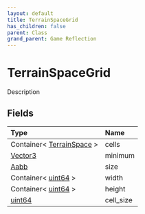 ```yaml
---
layout: default
title: TerrainSpaceGrid
has_children: false
parent: Class
grand_parent: Game Reflection
---
```

# TerrainSpaceGrid
Description 

## Fields

| Type | Name |
|:----------|:--------------|
| Container< [TerrainSpace](/riftbreaker-wiki/docs/game-reflection/classes/terrain_space/) > | cells |
| [Vector3](/riftbreaker-wiki/docs/game-reflection/classes/vector3/) | minimum |
| [Aabb](/riftbreaker-wiki/docs/game-reflection/components/aabb/) | size |
| Container< [uint64](/riftbreaker-wiki/docs/game-reflection/components/uint64/) > | width |
| Container< [uint64](/riftbreaker-wiki/docs/game-reflection/components/uint64/) > | height |
| [uint64](/riftbreaker-wiki/docs/game-reflection/components/uint64/) | cell_size |

